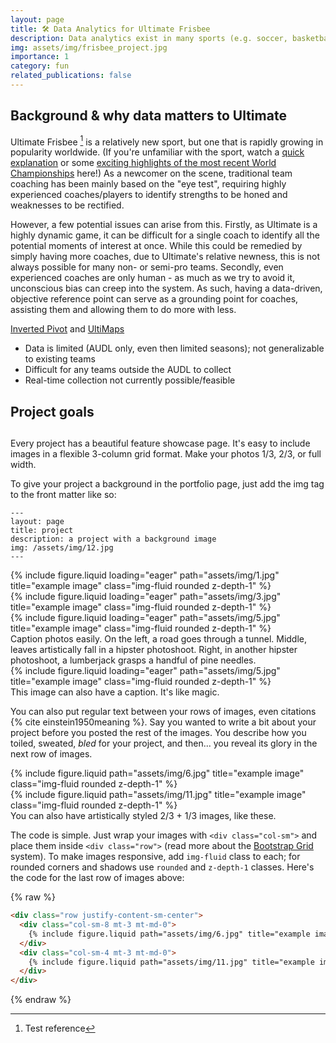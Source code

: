 ```yaml
---
layout: page
title: 🛠️ Data Analytics for Ultimate Frisbee
description: Data analytics exist in many sports (e.g. soccer, basketball, etc.) - why not ultimate frisbee too?
img: assets/img/frisbee_project.jpg
importance: 1
category: fun
related_publications: false
---
```


## Background & why data matters to Ultimate
Ultimate Frisbee [^1] is a relatively new sport, but one that is rapidly growing in popularity worldwide. (If you're unfamiliar with the sport, watch a [quick explanation](https://www.youtube.com/watch?v=UnNUEvs2Ev0) or some [exciting highlights of the most recent World Championships](https://www.youtube.com/watch?v=M4ARMqV2mRI) here!) As a newcomer on the scene, traditional team coaching has been mainly based on the "eye test", requiring highly experienced coaches/players to identify strengths to be honed and weaknesses to be rectified. 

However, a few potential issues can arise from this. Firstly, as Ultimate is a highly dynamic game, it can be difficult for a single coach to identify all the potential moments of interest at once. While this could be remedied by simply having more coaches, due to Ultimate's relative newness, this is not always possible for many non- or semi-pro teams. Secondly, even experienced coaches are only human - as much as we try to avoid it, unconscious bias can creep into the system. As such, having a data-driven, objective reference point can serve as a grounding point for coaches, assisting them and allowing them to do more with less.


[Inverted Pivot](https://invertedpivot.com/audl) and [UltiMaps](https://hirosme.shinyapps.io/UltiMaps/)

- Data is limited (AUDL only, even then limited seasons); not generalizable to existing teams
- Difficult for any teams outside the AUDL to collect
- Real-time collection not currently possible/feasible


## Project goals


## 


Every project has a beautiful feature showcase page.
It's easy to include images in a flexible 3-column grid format.
Make your photos 1/3, 2/3, or full width.

To give your project a background in the portfolio page, just add the img tag to the front matter like so:

    ---
    layout: page
    title: project
    description: a project with a background image
    img: /assets/img/12.jpg
    ---

<div class="row">
    <div class="col-sm mt-3 mt-md-0">
        {% include figure.liquid loading="eager" path="assets/img/1.jpg" title="example image" class="img-fluid rounded z-depth-1" %}
    </div>
    <div class="col-sm mt-3 mt-md-0">
        {% include figure.liquid loading="eager" path="assets/img/3.jpg" title="example image" class="img-fluid rounded z-depth-1" %}
    </div>
    <div class="col-sm mt-3 mt-md-0">
        {% include figure.liquid loading="eager" path="assets/img/5.jpg" title="example image" class="img-fluid rounded z-depth-1" %}
    </div>
</div>
<div class="caption">
    Caption photos easily. On the left, a road goes through a tunnel. Middle, leaves artistically fall in a hipster photoshoot. Right, in another hipster photoshoot, a lumberjack grasps a handful of pine needles.
</div>
<div class="row">
    <div class="col-sm mt-3 mt-md-0">
        {% include figure.liquid loading="eager" path="assets/img/5.jpg" title="example image" class="img-fluid rounded z-depth-1" %}
    </div>
</div>
<div class="caption">
    This image can also have a caption. It's like magic.
</div>

You can also put regular text between your rows of images, even citations {% cite einstein1950meaning %}.
Say you wanted to write a bit about your project before you posted the rest of the images.
You describe how you toiled, sweated, _bled_ for your project, and then... you reveal its glory in the next row of images.

<div class="row justify-content-sm-center">
    <div class="col-sm-8 mt-3 mt-md-0">
        {% include figure.liquid path="assets/img/6.jpg" title="example image" class="img-fluid rounded z-depth-1" %}
    </div>
    <div class="col-sm-4 mt-3 mt-md-0">
        {% include figure.liquid path="assets/img/11.jpg" title="example image" class="img-fluid rounded z-depth-1" %}
    </div>
</div>
<div class="caption">
    You can also have artistically styled 2/3 + 1/3 images, like these.
</div>

The code is simple.
Just wrap your images with `<div class="col-sm">` and place them inside `<div class="row">` (read more about the <a href="https://getbootstrap.com/docs/4.4/layout/grid/">Bootstrap Grid</a> system).
To make images responsive, add `img-fluid` class to each; for rounded corners and shadows use `rounded` and `z-depth-1` classes.
Here's the code for the last row of images above:

{% raw %}

```html
<div class="row justify-content-sm-center">
  <div class="col-sm-8 mt-3 mt-md-0">
    {% include figure.liquid path="assets/img/6.jpg" title="example image" class="img-fluid rounded z-depth-1" %}
  </div>
  <div class="col-sm-4 mt-3 mt-md-0">
    {% include figure.liquid path="assets/img/11.jpg" title="example image" class="img-fluid rounded z-depth-1" %}
  </div>
</div>
```

{% endraw %}

[^1]: Test reference
